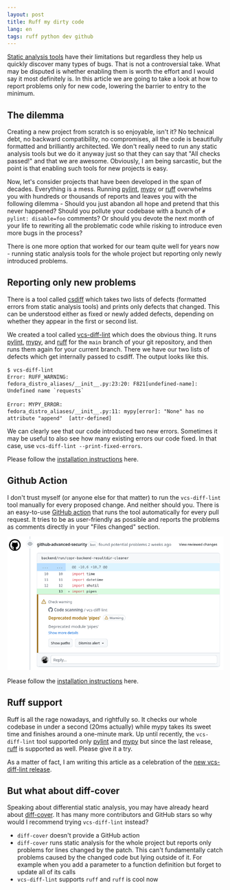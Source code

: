```yaml
---
layout: post
title: Ruff my dirty code
lang: en
tags: ruff python dev github
---
```


[Static analysis tools][static-analysis-tools] have their limitations but
regardless they help us quickly discover many types of bugs. That is not a
controversial take. What may be disputed is whether enabling them is worth the
effort and I would say it most definitely is.  In this article we are going to
take a look at how to report problems only for new code, lowering the barrier to
entry to the minimum.


## The dilemma

Creating a new project from scratch is so enjoyable, isn't it? No technical
debt, no backward compatibility, no compromises, all the code is beautifully
formatted and brilliantly architected. We don't really need to run any static
analysis tools but we do it anyway just so that they can say that "All checks
passed!" and that we are awesome. Obviously, I am being sarcastic, but the point
is that enabling such tools for new projects is easy.

Now, let's consider projects that have been developed in the span of
decades. Everything is a mess. Running [pylint][pylint], [mypy][mypy] or
[ruff][ruff] overwhelms you with hundreds or thousands of reports and leaves you
with the following dilemma - Should you just abandon all hope and pretend that
this never happened?  Should you pollute your codebase with a bunch of `#
pylint: disable=foo` comments? Or should you devote the next month of your life
to rewriting all the problematic code while risking to introduce even more bugs
in the process?

There is one more option that worked for our team quite well for years now -
running static analysis tools for the whole project but reporting only
newly introduced problems.

## Reporting only new problems

There is a tool called [csdiff][csdiff] which takes two lists of defects
(formatted errors from static analysis tools) and prints only defects that
changed. This can be understood either as fixed or newly added defects,
depending on whether they appear in the first or second list.

We created a tool called [vcs-diff-lint][vcs-diff-lint] which does the obvious
thing. It runs [pylint][pylint], [mypy][mypy], and [ruff][ruff] for the `main`
branch of your git repository, and then runs them again for your current
branch. There we have our two lists of defects which get internally passed to
csdiff. The output looks like this.

```
$ vcs-diff-lint
Error: RUFF_WARNING:
fedora_distro_aliases/__init__.py:23:20: F821[undefined-name]: Undefined name `requests`

Error: MYPY_ERROR:
fedora_distro_aliases/__init__.py:11: mypy[error]: "None" has no attribute "append"  [attr-defined]
```

We can clearly see that our code introduced two new errors. Sometimes it may be
useful to also see how many existing errors our code fixed. In that case, use
`vcs-diff-lint --print-fixed-errors`.

Please follow the [installation instructions][install-tool] here.


## Github Action

I don't trust myself (or anyone else for that matter) to run the `vcs-diff-lint`
tool manually for every proposed change. And neither should you. There is an
easy-to-use [GitHub action][github-action] that runs the tool automatically for
every pull request. It tries to be as user-friendly as possible and reports the
problems as comments directly in your "Files changed" section.

<div class="text-center img-row row">
  <a href="/files/img/vcs-diff-lint-github.png"
     title="vcs-diff-lint action commenting your code">
    <img src="/files/img/vcs-diff-lint-github.png">
  </a>
</div>

Please follow the [installation instructions][install-action] here.


## Ruff support

Ruff is all the rage nowadays, and rightfully so. It checks our whole codebase
in under a second (20ms actually) while mypy takes its sweet time and finishes
around a one-minute mark. Up until recently, the `vcs-diff-lint` tool supported
only [pylint][pylint] and [mypy][mypy] but since the last release, [ruff][ruff]
is supported as well. Please give it a try.

As a matter of fact, I am writing this article as a celebration of the
[new vcs-diff-lint release][release].


## But what about diff-cover

Speaking about differential static analysis, you may have already heard about
[diff-cover][diff-cover]. It has many more contributors and GitHub stars so why
would I recommend trying `vcs-diff-lint` instead?

- `diff-cover` doesn't provide a GitHub action
- `diff-cover` runs static analysis for the whole project but reports only
  problems for lines changed by the patch. This can't fundamentally catch
  problems caused by the changed code but lying outside of it. For example when
  you add a parameter to a function definition but forget to update all of its
  calls
- `vcs-diff-lint` supports `ruff` and `ruff` is cool now



[static-analysis-tools]: https://luminousmen.com/post/python-static-analysis-tools
[pylint]: https://github.com/pylint-dev/pylint
[mypy]: https://github.com/python/mypy
[ruff]: https://github.com/astral-sh/ruff
[csdiff]: https://github.com/csutils/csdiff
[vcs-diff-lint]: https://github.com/fedora-copr/vcs-diff-lint
[github-action]: https://github.com/fedora-copr/vcs-diff-lint-action
[install-tool]: https://github.com/fedora-copr/vcs-diff-lint
[install-action]: https://github.com/fedora-copr/vcs-diff-lint-action
[release]: https://github.com/fedora-copr/vcs-diff-lint/releases/tag/vcs-diff-lint-6.1-1
[diff-cover]: https://github.com/Bachmann1234/diff_cover
